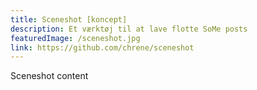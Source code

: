 ```yaml
---
title: Sceneshot [koncept]
description: Et værktøj til at lave flotte SoMe posts
featuredImage: /sceneshot.jpg
link: https://github.com/chrene/sceneshot
---
```


Sceneshot content